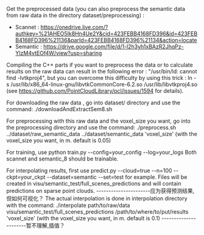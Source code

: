 Get the preprocessed data (you can also preprocess the semantic data from raw data in the directory dataset/preprocessing) :
- Scannet : https://onedrive.live.com/?authkey=%21AHEO5Ik8Hn4Ue2Y&cid=423FEBB4168FD396&id=423FEBB4168FD396%21136&parId=423FEBB4168FD396%21134&action=locate
- Semantic : https://drive.google.com/file/d/1-l2h3yh1xBAzR2JhqPz-YIzM4vtEOf4W/view?usp=sharing

Compiling the C++ parts if you want to preprocess the data or to calculate results on the raw data can result in the following error : "/usr/bin/ld: cannot find -lvtkproj4", but you can overcome this difficulty by using this trick : ln -s /usr/lib/x86_64-linux-gnu/libvtkCommonCore-6.2.so /usr/lib/libvtkproj4.so (see https://github.com/PointCloudLibrary/pcl/issues/1594 for details).

For downloading the raw data , go into dataset/ directory and use the command:
./downloadAndExtractSem8.sh

For preprocessing with this raw data and the voxel_size you want, go into the preprocessing directory and use the command:
./preprocess.sh ../dataset/raw_semantic_data ../dataset/semantic_data 'voxel_size'
(with the voxel_size you want, in m. default is 0.05)

For training, use python train.py --config=your_config --log=your_logs
Both scannet and semantic_8 should be trainable.

For interpolating results, first use predict.py --cloud=true --n=100 --ckpt=your_ckpt --dataset=semantic --set=test for example. Files will be created in visu/semantic_test/full_scenes_predictions and will contain predictions on sparse point clouds.
----------------------应为获得预测结果,但如何可视化？
The actual interpolation is done in interpolation directory with the command:
./interpolate path/to/raw/data visu/semantic_test/full_scenes_predictions /path/to/where/to/put/results 'voxel_size'
(with the voxel_size you want, in m. default is 0.1)
----------------------暂不理解,插值？
